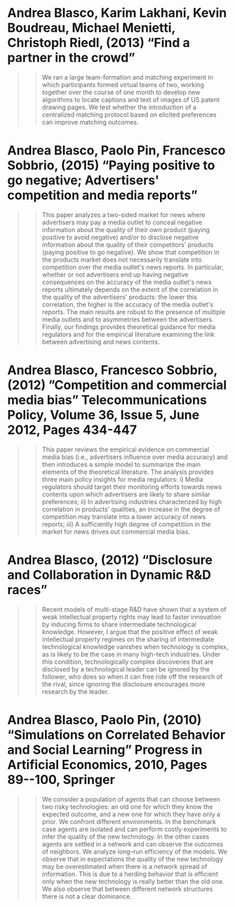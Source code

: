 # Andrea Blasco, Karim Lakhani, Kevin Boudreau, Michael Menietti, Christoph Riedl, (2013) “Find a partner in the crowd”
>> We ran a large team-formation and matching experiment in which participants formed virtual teams of two, working together over the course of one month to develop new algorithms to locate captions and text of images of US patent drawing pages. We test whether the introduction of a centralized matching protocol based on elicited preferences can improve matching outcomes.

# Andrea Blasco, Paolo Pin, Francesco Sobbrio, (2015) “Paying positive to go negative; Advertisers' competition and media reports”
>> This paper analyzes a two-sided market for news where advertisers may pay a media outlet to conceal negative information about the quality of their own product (paying positive to avoid negative) and/or to disclose negative information about the quality of their competitors' products (paying positive to go negative). We show that competition in the products market does not necessarily translate into competition over the media outlet's news reports. In particular, whether or not advertisers end up having negative consequences on the accuracy of the media outlet's news reports ultimately depends on the extent of the correlation in the quality of the advertisers' products: the lower this correlation, the higher is the accuracy of the media outlet's reports. The main results are robust to the presence of multiple media outlets and to asymmetries between the advertisers. Finally, our findings provides theoretical guidance for media regulators and for the empirical literature examining the link between advertising and news contents.

# Andrea Blasco, Francesco Sobbrio, (2012) ”Competition and commercial media bias” Telecommunications Policy, Volume 36, Issue 5, June 2012, Pages 434-447
>> This paper reviews the empirical evidence on commercial media bias (i.e., advertisers influence over media accuracy) and then introduces a simple model to summarize the main elements of the theoretical literature. The analysis provides three main policy insights for media regulators: i) Media regulators should target their monitoring efforts towards news contents upon which advertisers are likely to share similar preferences; ii) In advertising industries characterized by high correlation in products' qualities, an increase in the degree of competition may translate into a lower accuracy of news reports; iii) A sufficiently high degree of competition in the market for news drives out commercial media bias.

# Andrea Blasco, (2012) “Disclosure and Collaboration in Dynamic R&D races”
>> Recent models of multi-stage R&D have shown that a system of weak intellectual property rights may lead to faster innovation by inducing firms to share intermediate technological knowledge. However, I argue that the positive effect of weak intellectual property regimes on the sharing of intermediate technological knowledge vanishes when technology is complex, as is likely to be the case in many high-tech industries. Under this condition, technologically complex discoveries that are disclosed by a technological leader can be ignored by the follower, who does so when it can free ride off the research of the rival, since ignoring the disclosure encourages more research by the leader.

# Andrea Blasco, Paolo Pin, (2010) “Simulations on Correlated Behavior and Social Learning” Progress in Artificial Economics, 2010, Pages 89--100, Springer
>> We consider a population of agents that can choose between two risky technologies: an old one for which they know the expected outcome, and a new one for which they have only a prior. We confront different environments. In the benchmark case agents are isolated and can perform costly experiments to infer the quality of the new technology. In the other cases agents are settled in a network and can observe the outcomes of neighbors. We analyze long–run efficiency of the models. We observe that in expectations the quality of the new technology may be overestimated when there is a network spread of information. This is due to a herding behavior that is efficient only when the new technology is really better than the old one. We also observe that between different network structures there is not a clear dominance.